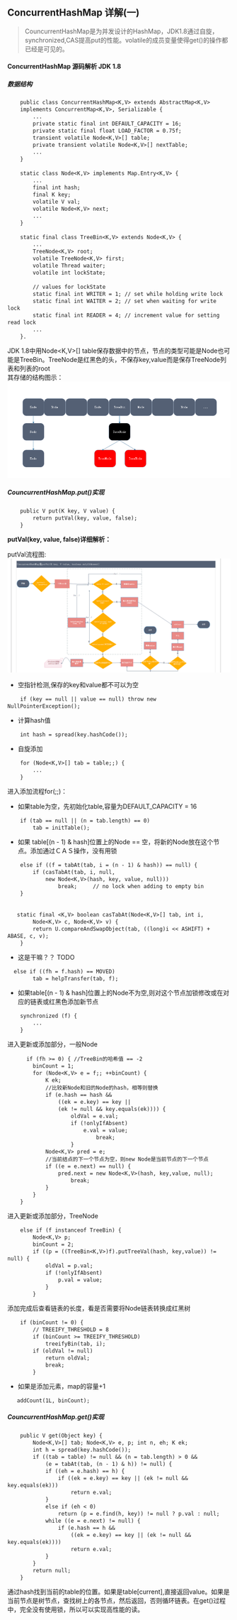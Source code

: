 ## ConcurrentHashMap 详解(一)
>CouncurrentHashMap是为并发设计的HashMap，JDK1.8通过自旋，synchronized,CAS提高put的性能。volatile的成员变量使得get()的操作都已经是可见的。

#### ConcurrentHashMap 源码解析 JDK 1.8
##### 数据结构
```
	public class ConcurrentHashMap<K,V> extends AbstractMap<K,V>
    implements ConcurrentMap<K,V>, Serializable {
    	...
    	private static final int DEFAULT_CAPACITY = 16;
    	private static final float LOAD_FACTOR = 0.75f;
    	transient volatile Node<K,V>[] table;
    	private transient volatile Node<K,V>[] nextTable;
    	...
    }

    static class Node<K,V> implements Map.Entry<K,V> {
    	...
    	final int hash;
        final K key;
        volatile V val;
        volatile Node<K,V> next;
    	...
    }

    static final class TreeBin<K,V> extends Node<K,V> {
    	...
    	TreeNode<K,V> root;
        volatile TreeNode<K,V> first;
        volatile Thread waiter;
        volatile int lockState;

        // values for lockState
        static final int WRITER = 1; // set while holding write lock
        static final int WAITER = 2; // set when waiting for write lock
        static final int READER = 4; // increment value for setting read lock
    	...
    }.
```
JDK 1.8中用Node<K,V>[] table保存数据中的节点，节点的类型可能是Node也可能是TreeBin。TreeNode是红黑色的头，不保存key,value而是保存TreeNode列表和列表的root</br>
其存储的结构图示：
![ConcurrentHashMap_str](img/ConcurrentHashMap_str.png)

##### CouncurrentHashMap.put()实现
```
	public V put(K key, V value) {
        return putVal(key, value, false);
    }

```
**putVal(key, value, false)详细解析：**

putVal流程图:
![putVal流程](img/CouncurrentHashMap_put.png)

+ 空指针检测,保存的key和value都不可以为空
```
	if (key == null || value == null) throw new NullPointerException();
```
+ 计算hash值
```
	int hash = spread(key.hashCode());
```
+ 自旋添加

```
	for (Node<K,V>[] tab = table;;) {
		...
	}
```
进入添加流程for(;;)：</br>

+ 如果table为空，先初始化table,容量为DEFAULT_CAPACITY = 16
```
	if (tab == null || (n = tab.length) == 0)
        tab = initTable();
```
+ 如果 table[(n - 1) & hash]位置上的Node == 空，将新的Node放在这个节点。添加通过ＣＡＳ操作，没有用锁
```
	else if ((f = tabAt(tab, i = (n - 1) & hash)) == null) {
        if (casTabAt(tab, i, null,
            new Node<K,V>(hash, key, value, null)))
                break;     // no lock when adding to empty bin
    }


   static final <K,V> boolean casTabAt(Node<K,V>[] tab, int i,
        Node<K,V> c, Node<K,V> v) {
    	return U.compareAndSwapObject(tab, ((long)i << ASHIFT) + ABASE, c, v);
    }
```
+ 这是干嘛？？ TODO
```
  else if ((fh = f.hash) == MOVED)
        tab = helpTransfer(tab, f);
```
+ 如果table[(n - 1) & hash]位置上的Node不为空,则对这个节点加锁修改或在对应的链表或红黑色添加新节点
```
	synchronized (f) {
		...
	}

```
进入更新或添加部分，一般Node
```
	  if (fh >= 0) { //TreeBin的哈希值 == -2
        binCount = 1;
        for (Node<K,V> e = f;; ++binCount) {
            K ek;
            //比较新Node和旧的Node的hash，相等则替换
            if (e.hash == hash &&
                ((ek = e.key) == key ||
                (ek != null && key.equals(ek)))) {
                    oldVal = e.val;
                    if (!onlyIfAbsent)
                        e.val = value;
                            break;
                    }
            Node<K,V> pred = e;
            //当前结点的下一个节点为空，则new Node是当前节点的下一个节点
            if ((e = e.next) == null) {
                pred.next = new Node<K,V>(hash, key,value, null);
                    break;
            }
        }
    }
```
进入更新或添加部分，TreeNode
```
	else if (f instanceof TreeBin) {
        Node<K,V> p;
        binCount = 2;
        if ((p = ((TreeBin<K,V>)f).putTreeVal(hash, key,value)) != null) {
            oldVal = p.val;
            if (!onlyIfAbsent)
                p.val = value;
            }
        }
```
添加完成后查看链表的长度，看是否需要将Node链表转换成红黑树
```
    if (binCount != 0) {
    	// TREEIFY_THRESHOLD = 8
        if (binCount >= TREEIFY_THRESHOLD)
            treeifyBin(tab, i);
        if (oldVal != null)
            return oldVal;
            break;
        }
```
+ 如果是添加元素，map的容量+1
```
   addCount(1L, binCount);
```

##### CouncurrentHashMap.get()实现
```
    public V get(Object key) {
        Node<K,V>[] tab; Node<K,V> e, p; int n, eh; K ek;
        int h = spread(key.hashCode());
        if ((tab = table) != null && (n = tab.length) > 0 &&
            (e = tabAt(tab, (n - 1) & h)) != null) {
            if ((eh = e.hash) == h) {
                if ((ek = e.key) == key || (ek != null && key.equals(ek)))
                    return e.val;
            }
            else if (eh < 0)
                return (p = e.find(h, key)) != null ? p.val : null;
            while ((e = e.next) != null) {
                if (e.hash == h &&
                    ((ek = e.key) == key || (ek != null && key.equals(ek))))
                    return e.val;
            }
        }
        return null;
    }
```
通过hash找到当前的table的位置。如果是table[current],直接返回value。如果是当前节点是树节点，查找树上的各节点，然后返回，否则循环链表。在get()过程中，完全没有使用锁，所以可以实现高性能的读。